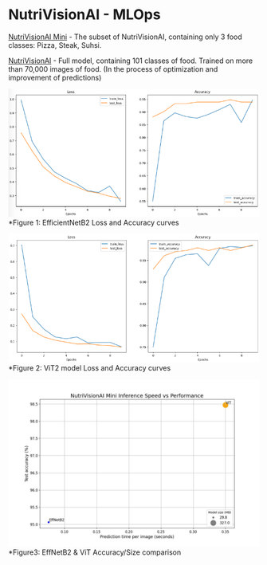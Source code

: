 # NutriVisionAI - MLOps

[NutriVisionAI Mini](https://huggingface.co/spaces/pwrxndr/NutriVisionAI_mini) - The subset of NutriVisionAI, containing only 3 food classes: Pizza, Steak, Suhsi.

[NutriVisionAI](https://huggingface.co/spaces/pwrxndr/NutriVisionAI) - Full model, containing 101 classes of food. Trained on more than 70,000 images of food. (In the process of optimization and improvement of predictions)

![EfficientNetB2 Loss and Accuracy curves](https://github.com/PWRXNDR/full_MLOps_cycle/blob/12b1a74df8bb5637b4fe6f8a7e3a83407e0118b5/images/effnetb2.png)
*Figure 1: EfficientNetB2 Loss and Accuracy curves


![ViT2](https://github.com/PWRXNDR/full_MLOps_cycle/blob/12b1a74df8bb5637b4fe6f8a7e3a83407e0118b5/images/ViT.png)
*Figure 2: ViT2 model Loss and Accuracy curves

![EffNetB2 & ViT Accuracy/Size comparison](https://github.com/PWRXNDR/full_MLOps_cycle/blob/12b1a74df8bb5637b4fe6f8a7e3a83407e0118b5/images/NutrivisionAI%20model%20sizes.jpg)
*Figure3: EffNetB2 & ViT Accuracy/Size comparison
